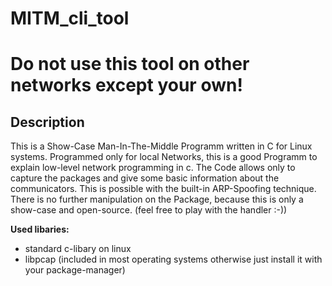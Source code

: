 # MITM_cli_tool

# Do not use this tool on other networks except your own!

## Description
This is a Show-Case Man-In-The-Middle Programm written in C for Linux systems.
Programmed only for local Networks, this is a good Programm to explain low-level network programming in c.
The Code allows only to capture the packages and give some basic information about the communicators. 
This is possible with the built-in ARP-Spoofing technique.
There is no further manipulation on the Package, because this is only a show-case and open-source.
(feel free to play with the handler :-))

**Used libaries:**
- standard c-libary on linux
- libpcap (included in most operating systems
 otherwise just install it with your package-manager)
